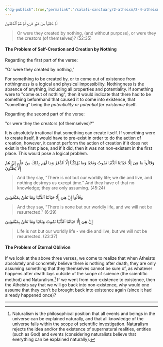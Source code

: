 ```yaml
---
{"dg-publish":true,"permalink":"/salafi-sanctuary/2-atheism/2-4-atheism-in-the-qur-an/","created":"2024-12-25T15:29:26.322-05:00","updated":"2024-12-25T16:40:23.331-05:00"}
---
```


أَمْ خُلِقُوا۟ مِنْ غَيْرِ شَىْءٍ أَمْ هُمُ ٱلْخَٰلِقُونَ

> Or were they created by nothing, (and without purpose), or were they the creators (of themselves)? (52:35)

#### The Problem of Self-Creation and Creation by Nothing

Regarding the first part of the verse: 

"Or were they created by nothing," 

For something to be created by, or to come out of existence from nothingness is a logical and physical impossibility. Nothingness is the absence of anything, including all properties and potentiality. If something were to "come out of nothing", then it would indicate that there had to be something beforehand that caused it to come into existence, that "something" being the *potentiality or potential for existence* itself. 

Regarding the second part of the verse: 

"or were they the creators (of themselves)?"

It is absolutely irrational that something can create itself. If something were to create itself, it would have to pre-exist in order to do the action of creation, however, it cannot perform the action of creation if it does not exist in the first place, and if it did, then it was not non-existent in the first place. This would pose a logical problem.



وَقَالُوا۟ مَا هِىَ إِلَّا حَيَاتُنَا ٱلدُّنْيَا نَمُوتُ وَنَحْيَا وَمَا يُهْلِكُنَآ إِلَّا ٱلدَّهْرُ وَمَا لَهُم بِذَٰلِكَ مِنْ عِلْمٍ إِنْ هُمْ إِلَّا يَظُنُّونَ

> And they say, "There is not but our worldly life; we die and live, and nothing destroys us except time." And they have of that no knowledge; they are only assuming. (45:24)

وَقَالُوٓا۟ إِنْ هِىَ إِلَّا حَيَاتُنَا ٱلدُّنْيَا وَمَا نَحْنُ بِمَبْعُوثِينَ

> And they say, "There is none but our worldly life, and we will not be resurrected." (6:29)

إِنْ هِىَ إِلَّا حَيَاتُنَا ٱلدُّنْيَا نَمُوتُ وَنَحْيَا وَمَا نَحْنُ بِمَبْعُوثِينَ

> Life is not but our worldly life - we die and live, but we will not be resurrected. (23:37)

#### The Problem of Eternal Oblivion

If we look at the above three verses, we come to realize that when Atheists absolutely and concretely believe there is nothing after death, they are only assuming something that they themselves cannot be sure of, as whatever happens after death lays outside of the scope of science (the scientific method) and Naturalism.[^1] If we went from non-existence to existence, then the Atheists say that we will go back into non-existence, why would one assume that they can't be brought back into existence again (since it had already happened once)?

---

[^1]: Naturalism is the philosophical position that all events and beings in the universe can be explained naturally, and that all knowledge of the universe falls within the scope of scientific investigation. Naturalism rejects the idea and/or the existence of supernatural realities, entities (such as God) and events (considering naturalists believe that everything can be explained naturally).